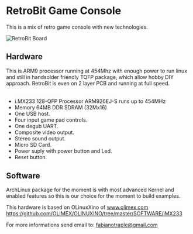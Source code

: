 # RetroBit Game Console

This is a mix of retro game console with new technologies.

![RetroBit Board](https://github.com/ftraple/retrobit/blob/master/doc/RetrobitWhite.jpg)

## Hardware

This is ARM9 processor running at 454Mhz with enough power to run linux and still in handsolder friendly TQFP package, which allow hobby DIY approach. RetroBit is even on 2 layer PCB and running at full speed.

######

- i.MX233 128-QFP Processor ARM926EJ-S runs up to 454MHz
- Memory 64MB DDR SDRAM (32Mx16)
- One USB host.
- Four input game pad controls.
- One degub UART.
- Composite video output.
- Stereo sound output.
- Micro SD Card.
- Power suply with power button and Led.
- Reset button.

## Software

ArchLinux package for the moment is with most advanced Kernel and enabled features so this is our choice for the moment to build examples.

This hardware is based on OLinuxXino of www.olimex.com
https://github.com/OLIMEX/OLINUXINO/tree/master/SOFTWARE/iMX233

For more informations send email to: fabianotraple@gmail.com
